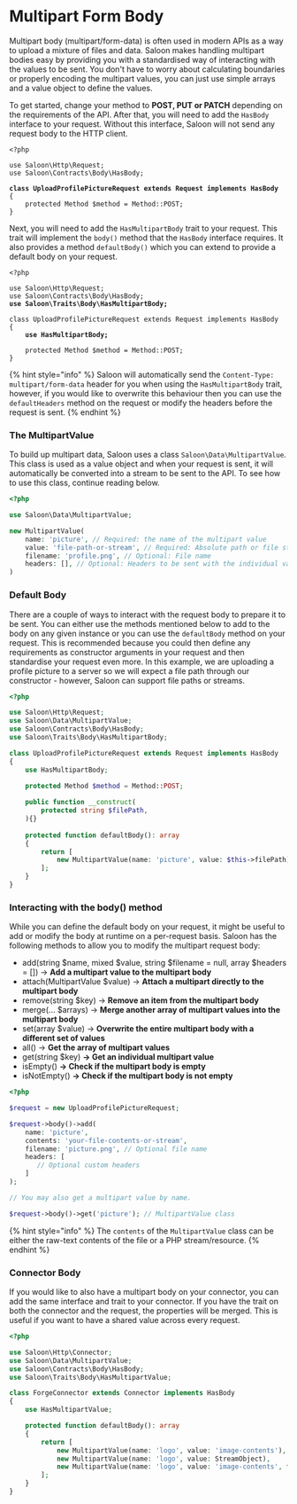 # Multipart Form Body

Multipart body (multipart/form-data) is often used in modern APIs as a way to upload a mixture of files and data. Saloon makes handling multipart bodies easy by providing you with a standardised way of interacting with the values to be sent. You don't have to worry about calculating boundaries or properly encoding the multipart values, you can just use simple arrays and a value object to define the values.

To get started, change your method to **POST, PUT or PATCH** depending on the requirements of the API. After that, you will need to add the `HasBody` interface to your request. Without this interface, Saloon will not send any request body to the HTTP client.

<pre class="language-php"><code class="lang-php">&#x3C;?php

use Saloon\Http\Request;
use Saloon\Contracts\Body\HasBody;

<strong>class UploadProfilePictureRequest extends Request implements HasBody
</strong>{
    protected Method $method = Method::POST;
}
</code></pre>

Next, you will need to add the `HasMultipartBody` trait to your request. This trait will implement the `body()` method that the `HasBody` interface requires. It also provides a method `defaultBody()` which you can extend to provide a default body on your request.

<pre class="language-php"><code class="lang-php">&#x3C;?php

use Saloon\Http\Request;
use Saloon\Contracts\Body\HasBody;
<strong>use Saloon\Traits\Body\HasMultipartBody;
</strong>
class UploadProfilePictureRequest extends Request implements HasBody
{
<strong>    use HasMultipartBody;
</strong>
    protected Method $method = Method::POST;
}
</code></pre>

{% hint style="info" %}
Saloon will automatically send the `Content-Type: multipart/form-data` header for you when using the `HasMultipartBody` trait, however, if you would like to overwrite this behaviour then you can use the `defaultHeaders` method on the request or modify the headers before the request is sent.
{% endhint %}

### The MultipartValue

To build up multipart data, Saloon uses a class `Saloon\Data\MultipartValue`. This class is used as a value object and when your request is sent, it will automatically be converted into a stream to be sent to the API. To see how to use this class, continue reading below.

```php
<?php

use Saloon\Data\MultipartValue;

new MultipartValue(
    name: 'picture', // Required: the name of the multipart value
    value: 'file-path-or-stream', // Required: Absolute path or file stream
    filename: 'profile.png', // Optional: File name
    headers: [], // Optional: Headers to be sent with the individual value
)
```

### Default Body

There are a couple of ways to interact with the request body to prepare it to be sent. You can either use the methods mentioned below to add to the body on any given instance or you can use the `defaultBody` method on your request. This is recommended because you could then define any requirements as constructor arguments in your request and then standardise your request even more. In this example, we are uploading a profile picture to a server so we will expect a file path through our constructor - however, Saloon can support file paths or streams.

```php
<?php

use Saloon\Http\Request;
use Saloon\Data\MultipartValue;
use Saloon\Contracts\Body\HasBody;
use Saloon\Traits\Body\HasMultipartBody;

class UploadProfilePictureRequest extends Request implements HasBody
{
    use HasMultipartBody;

    protected Method $method = Method::POST;
    
    public function __construct(
        protected string $filePath,
    ){}
    
    protected function defaultBody(): array
    {
        return [
            new MultipartValue(name: 'picture', value: $this->filePath)
        ];
    }
}
```

### Interacting with the body() method

While you can define the default body on your request, it might be useful to add or modify the body at runtime on a per-request basis. Saloon has the following methods to allow you to modify the multipart request body:

* add(string $name, mixed $value, string $filename = null, array $headers = \[]) -> **Add a multipart value to the  multipart body**
* attach(MultipartValue $value) -> **Attach a multipart directly to the  multipart body**
* remove(string $key) -> **Remove an item from the multipart body**
* merge(... $arrays) -> **Merge another array of multipart values into the multipart body**
* set(array $value) ->  **Overwrite the entire multipart body with a different set of values**
* all() -> **Get the array of multipart values**
* get(string $key) **-> Get an individual multipart value**
* isEmpty() **-> Check if the multipart body is empty**
* isNotEmpty() **-> Check if the multipart body is not empty**

```php
<?php

$request = new UploadProfilePictureRequest;

$request->body()->add(
    name: 'picture',
    contents: 'your-file-contents-or-stream', 
    filename: 'picture.png', // Optional file name
    headers: [
       // Optional custom headers
    ]
);

// You may also get a multipart value by name.

$request->body()->get('picture'); // MultipartValue class

```

{% hint style="info" %}
The `contents` of the `MultipartValue` class can be either the raw-text contents of the file or a PHP stream/resource.
{% endhint %}

### Connector Body

If you would like to also have a multipart body on your connector, you can add the same interface and trait to your connector. If you have the trait on both the connector and the request, the properties will be merged. This is useful if you want to have a shared value across every request.

```php
<?php

use Saloon\Http\Connector;
use Saloon\Data\MultipartValue;
use Saloon\Contracts\Body\HasBody;
use Saloon\Traits\Body\HasMultipartValue;

class ForgeConnector extends Connector implements HasBody
{
    use HasMultipartValue;

    protected function defaultBody(): array
    {
        return [
            new MultipartValue(name: 'logo', value: 'image-contents'), 
            new MultipartValue(name: 'logo', value: StreamObject), 
            new MultipartValue(name: 'logo', value: 'image-contents', filename: 'logo.png', headers: [...]),
        ];
    }
}
```
